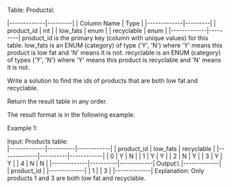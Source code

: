 Table: Products\

|-------------|---------|
| Column Name | Type    |
|-------------|---------|
| product_id  | int     |
| low_fats    | enum    |
| recyclable  | enum    |
|-------------|---------|
product_id is the primary key (column with unique values) for this table.
low_fats is an ENUM (category) of type ('Y', 'N') where 'Y' means this product is low fat and 'N' means it is not.
recyclable is an ENUM (category) of types ('Y', 'N') where 'Y' means this product is recyclable and 'N' means it is not.
 

Write a solution to find the ids of products that are both low fat and recyclable.

Return the result table in any order.

The result format is in the following example.

 

Example 1:

Input: 
Products table:\
|-------------|----------|------------|
| product_id  | low_fats | recyclable |
|-------------|----------|------------|
| 0           | Y        | N          |
| 1           | Y        | Y          |
| 2           | N        | Y          |
| 3           | Y        | Y          |
| 4           | N        | N          |
|-------------|----------|------------|
Output:\ 
|-------------|
| product_id  |
|-------------|
| 1           |
| 3           |
|-------------|
Explanation: Only products 1 and 3 are both low fat and recyclable.